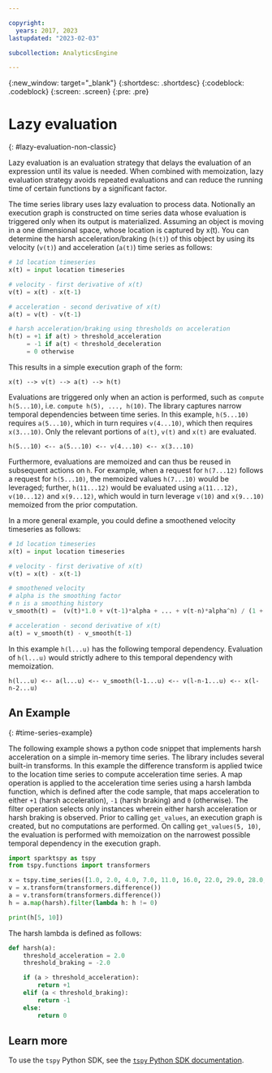 ```yaml
---

copyright:
  years: 2017, 2023
lastupdated: "2023-02-03"

subcollection: AnalyticsEngine

---
```


<!-- Attribute definitions -->
{:new_window: target="_blank"}
{:shortdesc: .shortdesc}
{:codeblock: .codeblock}
{:screen: .screen}
{:pre: .pre}

# Lazy evaluation
{: #lazy-evaluation-non-classic}

Lazy evaluation is an evaluation strategy that delays the evaluation of an expression until its value is needed. When combined with memoization, lazy evaluation strategy avoids repeated evaluations and can reduce the running time of certain functions by a significant factor.

The time series library uses lazy evaluation to process data. Notionally an execution graph is constructed on time series data whose evaluation is triggered only when its output is materialized. Assuming an object is moving in a one dimensional space, whose location is captured by x(t). You can determine the harsh acceleration/braking (`h(t)`) of this object by using its velocity (`v(t)`) and acceleration (`a(t)`) time series as follows:

```python
# 1d location timeseries
x(t) = input location timeseries

# velocity - first derivative of x(t)
v(t) = x(t) - x(t-1)

# acceleration - second derivative of x(t)
a(t) = v(t) - v(t-1)

# harsh acceleration/braking using thresholds on acceleration
h(t) = +1 if a(t) > threshold_acceleration
     = -1 if a(t) < threshold_deceleration
     = 0 otherwise
```

This results in a simple execution graph of the form:

```
x(t) --> v(t) --> a(t) --> h(t)
```

Evaluations are triggered only when an action is performed, such as `compute h(5...10)`, i.e. `compute h(5), ..., h(10)`. The library captures narrow temporal dependencies between time series. In this example, `h(5...10)` requires `a(5...10)`, which in turn requires `v(4...10)`, which then requires `x(3...10)`. Only the relevant portions of `a(t)`, `v(t)` and `x(t)` are evaluated.

```
h(5...10) <-- a(5...10) <-- v(4...10) <-- x(3...10)
```
Furthermore, evaluations are memoized and can thus be reused in subsequent actions on `h`. For example, when a request for `h(7...12)` follows a request for `h(5...10)`, the memoized values `h(7...10)` would be leveraged; further, `h(11...12)` would be evaluated using `a(11...12), v(10...12)` and `x(9...12)`, which would in turn leverage `v(10)` and `x(9...10)` memoized from the prior computation.

In a more general example, you could define a smoothened velocity timeseries as follows:

```python
# 1d location timeseries
x(t) = input location timeseries

# velocity - first derivative of x(t)
v(t) = x(t) - x(t-1)

# smoothened velocity
# alpha is the smoothing factor
# n is a smoothing history
v_smooth(t) =  (v(t)*1.0 + v(t-1)*alpha + ... + v(t-n)*alpha^n) / (1 + alpha + ... + alpha^n)

# acceleration - second derivative of x(t)
a(t) = v_smooth(t) - v_smooth(t-1)
```

In this example `h(l...u)` has the following temporal dependency. Evaluation of `h(l...u)` would strictly adhere to this temporal dependency with memoization.

```
h(l...u) <-- a(l...u) <-- v_smooth(l-1...u) <-- v(l-n-1...u) <-- x(l-n-2...u)
```

## An Example
{: #time-series-example}

The following example shows a python code snippet that implements harsh acceleration on a simple in-memory time series. The library includes several built-in transforms. In this example the difference transform is applied twice to the location time series to compute acceleration time series. A map operation is applied to the acceleration time series using a harsh lambda function, which is defined after the code sample, that maps acceleration to either `+1` (harsh acceleration), `-1` (harsh braking) and `0` (otherwise). The filter operation selects only instances wherein either harsh acceleration or harsh braking is observed. Prior to calling `get_values`, an execution graph is created, but no computations are performed. On calling `get_values(5, 10)`, the evaluation is performed with memoization on the narrowest possible temporal dependency in the execution graph.

```python
import sparktspy as tspy
from tspy.functions import transformers

x = tspy.time_series([1.0, 2.0, 4.0, 7.0, 11.0, 16.0, 22.0, 29.0, 28.0, 30.0, 29.0, 30.0, 30.0])
v = x.transform(transformers.difference())
a = v.transform(transformers.difference())
h = a.map(harsh).filter(lambda h: h != 0)

print(h[5, 10])
```

The harsh lambda is defined as follows:

```python
def harsh(a):
    threshold_acceleration = 2.0
    threshold_braking = -2.0

    if (a > threshold_acceleration):
        return +1
    elif (a < threshold_braking):
        return -1
    else:
        return 0
```

## Learn more

To use the `tspy` Python SDK, see the [`tspy` Python SDK documentation](https://ibm-cloud.github.io/tspy-docs/).
